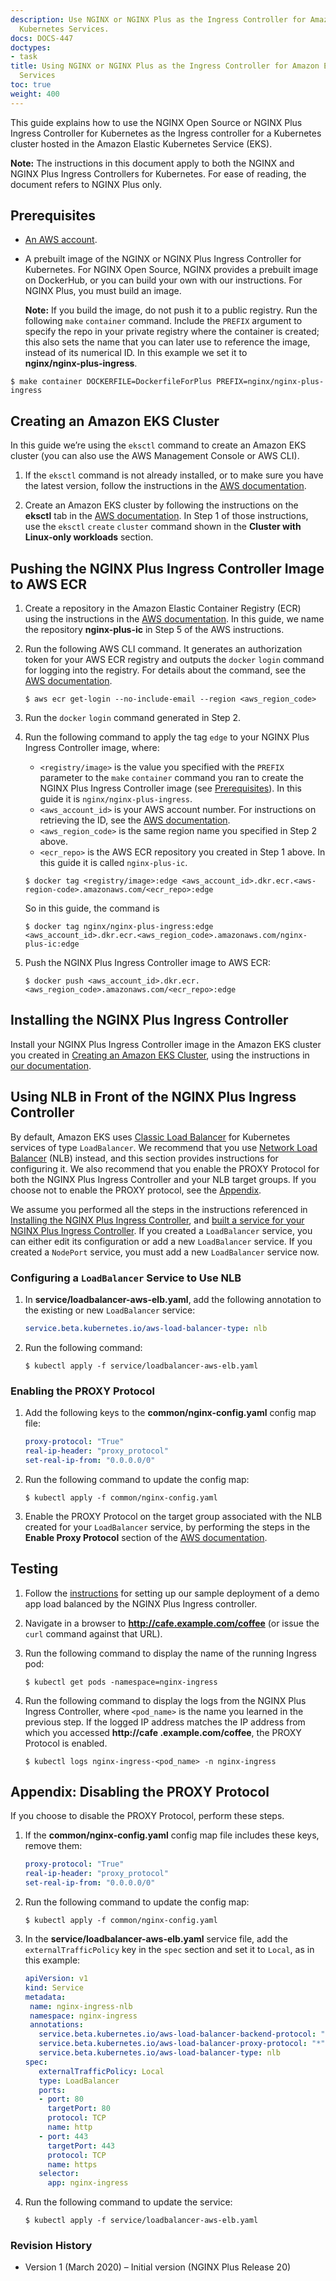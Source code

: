 ```yaml
---
description: Use NGINX or NGINX Plus as the Ingress Controller for Amazon Elastic
  Kubernetes Services.
docs: DOCS-447
doctypes:
- task
title: Using NGINX or NGINX Plus as the Ingress Controller for Amazon Elastic Kubernetes
  Services
toc: true
weight: 400
---
```



 
This guide explains how to use the NGINX Open Source or NGINX Plus Ingress Controller for Kubernetes as the Ingress controller for a Kubernetes cluster hosted in the Amazon Elastic Kubernetes Service (EKS).
 
**Note:** The instructions in this document apply to both the NGINX and NGINX Plus Ingress Controllers for Kubernetes. For ease of reading, the document refers to NGINX Plus only.
 

<span id="prereqs"></span>
## Prerequisites
 
* [An AWS account](https://docs.aws.amazon.com/AmazonSimpleDB/latest/DeveloperGuide/AboutAWSAccounts.html).
* A prebuilt image of the NGINX or NGINX Plus Ingress Controller for Kubernetes. For NGINX Open Source, NGINX provides a prebuilt image on DockerHub, or you can build your own with our instructions. For NGINX Plus, you must build an image.
 
  **Note:** If you build the image, do not push it to a public registry.  Run the following <span style="white-space: nowrap;">`make` `container`</span> command. Include the `PREFIX` argument to specify the repo in your private registry where the container is created; this also sets the name that you can later use to reference the image, instead of its numerical ID. In this example we set it to <span style="white-space: nowrap; font-weight:bold;">nginx/nginx-plus-ingress</span>.
 

```
$ make container DOCKERFILE=DockerfileForPlus PREFIX=nginx/nginx-plus-ingress
``` 
 
<span id="amazon-eks"></span>
## Creating an Amazon EKS Cluster
In this guide we’re using the `eksctl` command to create an Amazon EKS cluster (you can also use the AWS Management Console or AWS CLI).
 
1. If the `eksctl` command is not already installed, or to make sure you have the latest version, follow the instructions in the [AWS documentation](https://docs.aws.amazon.com/eks/latest/userguide/eksctl.html#installing-eksctl).
 
2. Create an Amazon EKS cluster by following the instructions on the **eksctl** tab in the [AWS documentation](https://docs.aws.amazon.com/eks/latest/userguide/create-cluster.html). In Step 1 of those instructions, use the <span style="white-space: nowrap;">`eksctl` `create` `cluster`</span> command shown in the **Cluster with Linux‑only workloads** section.
 
 
 
<span id="amazon-ecr"></span> 
## Pushing the NGINX Plus Ingress Controller Image to AWS ECR
1. Create a repository in the Amazon Elastic Container Registry (ECR) using the instructions in the [AWS documentation](https://docs.aws.amazon.com/AmazonECR/latest/userguide/repository-create.html). In this guide, we name the repository <span style="white-space: nowrap; font-weight:bold;">nginx-plus-ic</span> in Step 5 of the AWS instructions.
 
2. Run the following AWS CLI command. It generates an authorization token for your AWS ECR registry and outputs the <span style="white-space: nowrap;">`docker` `login`</span> command for logging into the registry. For details about the command, see the [AWS documentation](https://docs.aws.amazon.com/cli/latest/reference/ecr/get-login.html).
 
   ```
   $ aws ecr get-login --no-include-email --region <aws_region_code>
   ```
 
3. Run the <span style="white-space: nowrap;">`docker` `login`</span>  command generated in Step 2.
 
4. Run the following command to apply the tag `edge` to your NGINX Plus Ingress Controller image, where:
 
   * `<registry/image>` is the value you specified with the `PREFIX` parameter to the <span style="white-space: nowrap;">`make` `container`</span> command you ran to create the NGINX Plus Ingress Controller image (see [Prerequisites](#prereqs)). In this guide it is <span style="white-space: nowrap;">`nginx/nginx-plus-ingress`</span>.
   * `<aws_account_id>` is your AWS account number. For instructions on retrieving the ID, see the [AWS documentation](https://docs.aws.amazon.com/IAM/latest/UserGuide/console_account-alias.html).
   * `<aws_region_code>` is the same region name you specified in Step 2 above.
   * `<ecr_repo>` is the AWS ECR repository you created in Step 1 above. In this guide it is called <span style="white-space: nowrap;">`nginx-plus-ic`</span>.
 
   ```
   $ docker tag <registry/image>:edge <aws_account_id>.dkr.ecr.<aws-region-code>.amazonaws.com/<ecr_repo>:edge
   ``` 
   
   So in this guide, the command is
 
   ```
   $ docker tag nginx/nginx-plus-ingress:edge <aws_account_id>.dkr.ecr.<aws_region_code>.amazonaws.com/nginx-plus-ic:edge
   ```
 
5. Push the NGINX Plus Ingress Controller image to AWS ECR:
 
   ```
   $ docker push <aws_account_id>.dkr.ecr.<aws_region_code>.amazonaws.com/<ecr_repo>:edge
   ```

<span id="ingress-controller"></span>
## Installing the NGINX Plus Ingress Controller
Install your NGINX Plus Ingress Controller image in the Amazon EKS cluster you created in [Creating an Amazon EKS Cluster](#amazon-eks), using the instructions in [our documentation](https://docs.nginx.com/nginx-ingress-controller/installation/installation-with-manifests/).
 
<span id="nlb"></span>
## Using NLB in Front of the NGINX Plus Ingress Controller 

By default, Amazon EKS uses [Classic Load Balancer](https://docs.aws.amazon.com/elasticloadbalancing/latest/classic/introduction.html) for Kubernetes services of type `LoadBalancer`. We recommend that you use [Network Load Balancer](https://docs.aws.amazon.com/elasticloadbalancing/latest/network/introduction.html) (NLB) instead, and this section provides instructions for configuring it. We also recommend that you enable the PROXY Protocol for both the NGINX Plus Ingress Controller and your NLB target groups. If you choose not to enable the PROXY protocol, see the [Appendix](#appendix).
 
We assume you performed all the steps in the instructions referenced in [Installing the NGINX Plus Ingress Controller](#ingress-controller), and [built a service for your NGINX Plus Ingress Controller](https://docs.nginx.com/nginx-ingress-controller/installation/installation-with-manifests/#create-a-service-for-the-ingress-controller-pods). If you created a `LoadBalancer` service, you can either edit its configuration or add a new `LoadBalancer` service. If you created a `NodePort` service, you must add a new `LoadBalancer` service now.

### Configuring a `LoadBalancer` Service to Use NLB
 
 
1. In <span style="white-space: nowrap; font-weight:bold;">service/loadbalancer-aws-elb.yaml</span>, add the following annotation to the existing or new `LoadBalancer` service:
 
   ```yaml
   service.beta.kubernetes.io/aws-load-balancer-type: nlb
   ```
 
2. Run the following command:
 
   ```
   $ kubectl apply -f service/loadbalancer-aws-elb.yaml
   ```
 
### Enabling the PROXY Protocol
 
1. Add the following keys to the <span style="white-space: nowrap; font-weight:bold;">common/nginx-config.yaml</span> config map file:
 
   ```yaml
   proxy-protocol: "True"
   real-ip-header: "proxy_protocol"
   set-real-ip-from: "0.0.0.0/0"
   ```
 
2. Run the following command to update the config map:
 
   ```
   $ kubectl apply -f common/nginx-config.yaml
   ```
 
3. Enable the PROXY Protocol on the target group associated with the NLB created for your `LoadBalancer` service, by performing the steps in the **Enable Proxy Protocol** section of the [AWS documentation](https://docs.aws.amazon.com/elasticloadbalancing/latest/network/load-balancer-target-groups.html#proxy-protocol).
 

<span id="testing"></span> 
## Testing
 
1. Follow the [instructions](https://github.com/nginxinc/kubernetes-ingress/tree/master/examples/complete-example) for setting up our sample deployment of a demo app load balanced by the NGINX Plus Ingress controller.
 
2. Navigate in a browser to **http://cafe.example.com/coffee** (or issue the `curl` command against that URL).
 
3. Run the following command to display the name of the running Ingress pod:
 
   ```
   $ kubectl get pods -namespace=nginx-ingress
   ```
 
4. Run the following command to display the logs from the NGINX Plus Ingress Controller, where `<pod_name>` is the name you learned in the previous step. If the logged IP address matches the IP address from which you accessed **http://cafe .example.com/coffee**, the PROXY Protocol is enabled.
 
   ``` 
   $ kubectl logs nginx-ingress-<pod_name> -n nginx-ingress
   ```
 
 
<span id="appendix"></span>
## Appendix: Disabling the PROXY Protocol

If you choose to disable the PROXY Protocol, perform these steps.
 
1. If the <span style="white-space: nowrap; font-weight:bold;">common/nginx-config.yaml</span> config map file includes these keys, remove them:
 
   ```yaml
   proxy-protocol: "True"
   real-ip-header: "proxy_protocol"
   set-real-ip-from: "0.0.0.0/0"
   ``` 

 
2. Run the following command to update the config map:
 
   ```
   $ kubectl apply -f common/nginx-config.yaml
   ```
 
3. In the <span style="white-space: nowrap; font-weight:bold;">service/loadbalancer-aws-elb.yaml</span> service file, add the `externalTrafficPolicy` key in the `spec` section and set it to `Local`, as in this example:
 
   ```yaml
   apiVersion: v1
   kind: Service
   metadata:
    name: nginx-ingress-nlb
    namespace: nginx-ingress
    annotations:
      service.beta.kubernetes.io/aws-load-balancer-backend-protocol: "tcp"
      service.beta.kubernetes.io/aws-load-balancer-proxy-protocol: "*"
      service.beta.kubernetes.io/aws-load-balancer-type: nlb
   spec:
      externalTrafficPolicy: Local
      type: LoadBalancer
      ports:
      - port: 80
        targetPort: 80
        protocol: TCP
        name: http
      - port: 443
        targetPort: 443
        protocol: TCP
        name: https
      selector:
        app: nginx-ingress
   ```
 
4. Run the following command to update the service:
 
   ```
   $ kubectl apply -f service/loadbalancer-aws-elb.yaml
   ```

### Revision History

* Version 1 (March 2020) – Initial version (NGINX Plus Release 20)

